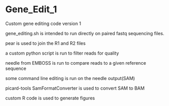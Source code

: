 # Gene_Edit_1
Custom gene editing code version 1

gene_editing.sh is intended to run directly on paired fastq sequencing files. 

pear is used to join the R1 and R2 files

a custom python script is run to filter reads for quality

needle from EMBOSS is run to compare reads to a given reference sequence

some command line editing is run on the needle output(SAM)

picard-tools SamFormatConverter is used to convert SAM to BAM

custom R code is used to generate figures
